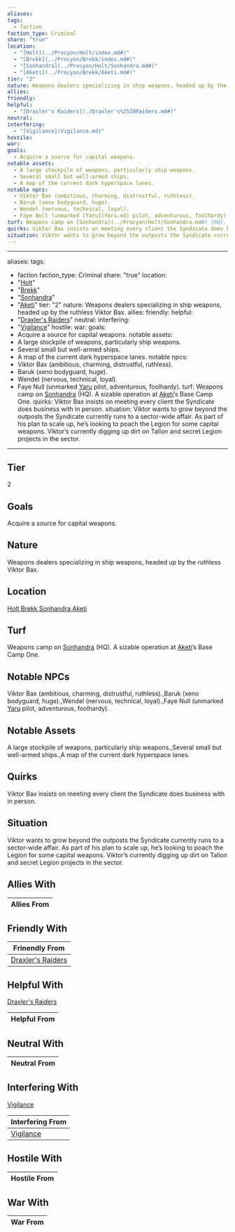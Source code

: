 ```yaml
---
aliases: 
tags:
  - faction
faction_type: Criminal
share: "true"
location:
  - "[Holt](../Procyon/Holt/index.md#)"
  - "[Brekk](../Procyon/Brekk/index.md#)"
  - "[Sonhandra](../Procyon/Holt/Sonhandra.md#)"
  - "[Aketi](../Procyon/Brekk/Aketi.md#)"
tier: "2"
nature: Weapons dealers specializing in ship weapons, headed up by the ruthless Viktor Bax.
allies: 
friendly: 
helpful:
  - "[Draxler's Raiders](./Draxler's%2520Raiders.md#)"
neutral: 
interfering:
  - "[Vigilance](Vigilance.md)"
hostile: 
war: 
goals:
  - Acquire a source for capital weapons.
notable assets:
  - A large stockpile of weapons, particularly ship weapons.
  - Several small but well-armed ships.
  - A map of the current dark hyperspace lanes.
notable npcs:
  - Viktor Bax (ambitious, charming, distrustful, ruthless).
  - Baruk (xeno bodyguard, huge).
  - Wendel (nervous, technical, loyal).
  - Faye Null (unmarked [Yaru](Yaru.md) pilot, adventurous, foolhardy).
turf: Weapons camp on [Sonhandra](../Procyon/Holt/Sonhandra.md#) (HQ). A sizable operation at [Aketi](../Procyon/Brekk/Aketi.md#)’s Base Camp One.
quirks: Viktor Bax insists on meeting every client the Syndicate does business with in person.
situation: Viktor wants to grow beyond the outposts the Syndicate currently runs to a sector-wide affair. As part of his plan to scale up, he’s looking to poach the Legion for some capital weapons. Viktor’s currently digging up dirt on Tallon and secret Legion projects in the sector.
---
```

---
aliases:
tags:
  - faction
faction_type: Criminal
share: "true"
location:
  - "[Holt](../Procyon/Holt/index.md#)"
  - "[Brekk](../Procyon/Brekk/index.md#)"
  - "[Sonhandra](../Procyon/Holt/Sonhandra.md#)"
  - "[Aketi](../Procyon/Brekk/Aketi.md#)"
tier: "2"
nature: Weapons dealers specializing in ship weapons, headed up by the ruthless Viktor Bax.
allies:
friendly:
helpful:
  - "[Draxler's Raiders](./Draxler's%2520Raiders.md#)"
neutral:
interfering:
  - "[Vigilance](Vigilance.md)"
hostile:
war:
goals:
  - Acquire a source for capital weapons.
notable assets:
  - A large stockpile of weapons, particularly ship weapons.
  - Several small but well-armed ships.
  - A map of the current dark hyperspace lanes.
notable npcs:
  - Viktor Bax (ambitious, charming, distrustful, ruthless).
  - Baruk (xeno bodyguard, huge).
  - Wendel (nervous, technical, loyal).
  - Faye Null (unmarked [Yaru](Yaru.md) pilot, adventurous, foolhardy).
turf: Weapons camp on [Sonhandra](../Procyon/Holt/Sonhandra.md#) (HQ). A sizable operation at [Aketi](../Procyon/Brekk/Aketi.md#)’s Base Camp One.
quirks: Viktor Bax insists on meeting every client the Syndicate does business with in person.
situation: Viktor wants to grow beyond the outposts the Syndicate currently runs to a sector-wide affair. As part of his plan to scale up, he’s looking to poach the Legion for some capital weapons. Viktor’s currently digging up dirt on Tallon and secret Legion projects in the sector.
---
## Tier

2

## Goals

Acquire a source for capital weapons.

## Nature

Weapons dealers specializing in ship weapons, headed up by the ruthless Viktor Bax.

## Location

[Holt](../Procyon/Holt/index.md.md#.md#),[Brekk](../Procyon/Brekk/index.md.md#.md#),[Sonhandra](../Procyon/Holt/Sonhandra.md.md#.md#.md#.md#),[Aketi](../Procyon/Brekk/Aketi.md.md#.md#.md#.md#)

## Turf

Weapons camp on [Sonhandra](Procyon/Holt/Sonhandra.md) (HQ). A sizable operation at [Aketi](Procyon/Brekk/Aketi.md)’s Base Camp One.

## Notable NPCs

Viktor Bax (ambitious, charming, distrustful, ruthless).,Baruk (xeno bodyguard, huge).,Wendel (nervous, technical, loyal).,Faye Null (unmarked [Yaru](Yaru.md) pilot, adventurous, foolhardy).

## Notable Assets

A large stockpile of weapons, particularly ship weapons.,Several small but well-armed ships.,A map of the current dark hyperspace lanes.

## Quirks

Viktor Bax insists on meeting every client the Syndicate does business with in person.

## Situation

Viktor wants to grow beyond the outposts the Syndicate currently runs to a sector-wide affair. As part of his plan to scale up, he’s looking to poach the Legion for some capital weapons. Viktor’s currently digging up dirt on Tallon and secret Legion projects in the sector.

## Allies With



| Allies From |
| ----------- |


## Friendly With



| Frinendly From                                       |
| ---------------------------------------------------- |
| [Draxler's Raiders](./Draxler's%2520Raiders.md.md#.md#) |


## Helpful With

[Draxler's Raiders](./Draxler's%2520Raiders.md.md#.md#)

| Helpful From |
| ------------ |


## Neutral With




| Neutral From |
| ------------ |



## Interfering With

[Vigilance](./Vigilance.md)


| Interfering From                     |
| ------------------------------------ |
| [Vigilance](./Vigilance.md) |



## Hostile With




| Hostile From |
| ------------ |



## War With



| War From |
| -------- |

